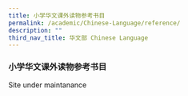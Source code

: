 ```yaml
---
title: 小学华文课外读物参考书目
permalink: /academic/Chinese-Language/reference/
description: ""
third_nav_title: 华文部 Chinese Language
---
```

### 小学华文课外读物参考书目

Site under maintanance
